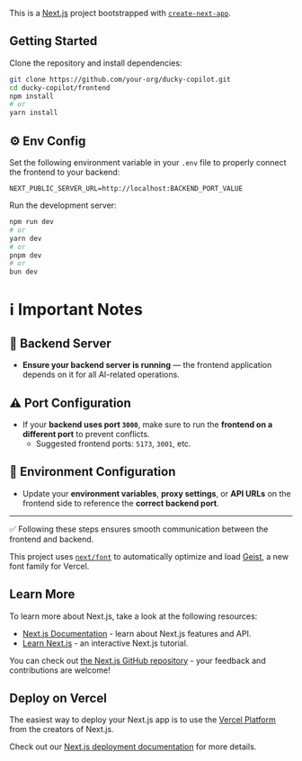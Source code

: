 This is a [Next.js](https://nextjs.org) project bootstrapped with [`create-next-app`](https://nextjs.org/docs/app/api-reference/cli/create-next-app).

## Getting Started

Clone the repository and install dependencies:

```bash
git clone https://github.com/your-org/ducky-copilot.git
cd ducky-copilot/frontend
npm install 
# or
yarn install
```

## ⚙️ Env Config

Set the following environment variable in your `.env` file to properly connect the frontend to your backend:

```env
NEXT_PUBLIC_SERVER_URL=http://localhost:BACKEND_PORT_VALUE
```

Run the development server:

```bash
npm run dev
# or
yarn dev
# or
pnpm dev
# or
bun dev
```

# ℹ️ Important Notes

## 🔧 Backend Server

- **Ensure your backend server is running** — the frontend application depends on it for all AI-related operations.

## ⚠️ Port Configuration

- If your **backend uses port `3000`**, make sure to run the **frontend on a different port** to prevent conflicts.
  - Suggested frontend ports: `5173`, `3001`, etc.

## 🔄 Environment Configuration

- Update your **environment variables**, **proxy settings**, or **API URLs** on the frontend side to reference the **correct backend port**.

---

✅ Following these steps ensures smooth communication between the frontend and backend.

This project uses [`next/font`](https://nextjs.org/docs/app/building-your-application/optimizing/fonts) to automatically optimize and load [Geist](https://vercel.com/font), a new font family for Vercel.

## Learn More

To learn more about Next.js, take a look at the following resources:

- [Next.js Documentation](https://nextjs.org/docs) - learn about Next.js features and API.
- [Learn Next.js](https://nextjs.org/learn) - an interactive Next.js tutorial.

You can check out [the Next.js GitHub repository](https://github.com/vercel/next.js) - your feedback and contributions are welcome!

## Deploy on Vercel

The easiest way to deploy your Next.js app is to use the [Vercel Platform](https://vercel.com/new?utm_medium=default-template&filter=next.js&utm_source=create-next-app&utm_campaign=create-next-app-readme) from the creators of Next.js.

Check out our [Next.js deployment documentation](https://nextjs.org/docs/app/building-your-application/deploying) for more details.
